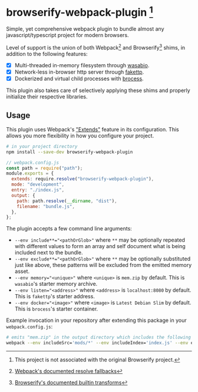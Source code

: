 # browserify-webpack-plugin [^1]

Simple, yet comprehensive webpack plugin to bundle almost any javascript/typescript project for modern browsers.

Level of support is the union of both Webpack[^2] and Browserify[^3] shims, in addition to the following features:

- [x] Multi-threaded in-memory filesystem through [wasabio](https://github.com/3p3r/wasabio).
- [x] Network-less in-browser http server through [fakettp](https://github.com/3p3r/fakettp).
- [x] Dockerized and virtual child processes with [brocess](https://github.com/3p3r/brocess).

This plugin also takes care of selectively applying these shims and properly initialize their respective libraries.

## Usage

This plugin uses Webpack's ["Extends"](https://webpack.js.org/configuration/extending-configurations/#extends) feature
in its configuration. This allows you more flexibility in how you configure your project.

```bash
# in your project directory
npm install --save-dev browserify-webpack-plugin
```

```javascript
// webpack.config.js
const path = require("path");
module.exports = {
  extends: require.resolve("browserify-webpack-plugin"),
  mode: "development",
  entry: "./index.js",
  output: {
    path: path.resolve(__dirname, "dist"),
    filename: "bundle.js",
  },
};
```

The plugin accepts a few command line arguments:

- `--env include**="<pathOrGlob>"` where `**` may be optionally repeated with different values to form an array and self document what is being included next to the bundle.
- `--env exclude**="<pathOrGlob>"` where `**` may be optionally substituted just like above, these patterns will be excluded from the emitted memory asset.
- `--env memory="<unique>"` where `<unique>` is `mem.zip` by default. This is `wasabio`'s starter memory archive.
- `--env listen="<address>"` where `<address>` is `localhost:8080` by default. This is `fakettp`'s starter address.
- `--env docker="<image>"` where `<image>` is `Latest Debian Slim` by default. This is `brocess`'s starter container.

Example invocation in your repository after extending this package in your `webpack.config.js`:

```bash
# emits "mem.zip" in the output directory which includes the following globs in wasabio's memory:
webpack --env includeSrc='mods/*' --env includeIndex='index.js' --env exclude='tty.ts'
```

[^1]: This project is not associated with the original Browserify project.
[^2]: [Webpack's documented resolve fallbacks](https://webpack.js.org/configuration/resolve/#resolvefallback)
[^3]: [Browserify's documented builtin transforms](https://github.com/browserify/browserify-handbook?tab=readme-ov-file#builtins)
